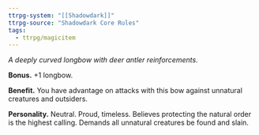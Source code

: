```yaml
---
ttrpg-system: "[[Shadowdark]]"
ttrpg-source: "Shadowdark Core Rules"
tags:
  - ttrpg/magicitem
---
```

*A deeply curved longbow with deer antler reinforcements.*

**Bonus.** +1 longbow. 

**Benefit.** You have advantage on attacks with this bow against unnatural creatures and outsiders. 

**Personality.** Neutral. Proud, timeless. Believes protecting the natural order is the highest calling. Demands all unnatural creatures be found and slain.
